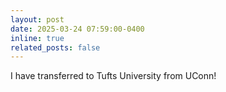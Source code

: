 ```yaml
---
layout: post
date: 2025-03-24 07:59:00-0400
inline: true
related_posts: false
---
```


I have transferred to Tufts University from UConn! 
